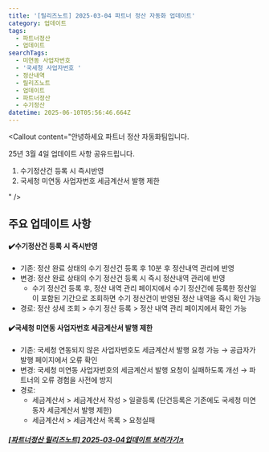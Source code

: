 ```yaml
---
title: '[릴리즈노트] 2025-03-04 파트너 정산 자동화 업데이트'
category: 업데이트
tags:
  - 파트너정산
  - 업데이트
searchTags:
  - 미연동 사업자번호
  - '국세청 사업자번호 '
  - 정산내역
  - 릴리즈노트
  - 업데이트
  - 파트너정산
  - 수기정산
datetime: 2025-06-10T05:56:46.664Z
---
```


<Callout title="2025년 03월 04일 파트너 정산 자동화 업데이트 소식을 안내드립니다." />



<Callout content="안녕하세요 파트너 정산 자동화팀입니다.

25년 3월 4일 업데이트 사항 공유드립니다. 

1. 수기정산건 등록 시 즉시반영
2. 국세청 미연동 사업자번호 세금계산서 발행 제한

" />

## **주요 업데이트 사항**

#### **✔️수기정산건 등록 시 즉시반영**

- 기존: 정산 완료 상태의 수기 정산건 등록 후 10분 후 정산내역 관리에 반영
- 변경: 정산 완료 상태의 수기 정산건 등록 시 즉시 정산내역 관리에 반영
  - 수기 정산건 등록 후, 정산 내역 관리 페이지에서 수기 정산건에 등록한 정산일이 포함된 기간으로 조회하면 수기 정산건이 반영된 정산 내역을 즉시 확인 가능
- 경로: 정산 상세 조회 > 수기 정산 등록 > 정산 내역 관리 페이지에서 확인 가능





#### **✔️국세청 미연동 사업자번호 세금계산서 발행 제한**

- 기존: 국세청 연동되지 않은 사업자번호도 세금계산서 발행 요청 가능 → 공급자가 발행 페이지에서 오류 확인
- 변경: 국세청 미연동 사업자번호의 세금계산서 발행 요청이 실패하도록 개선 → 파트너의 오류 경험을 사전에 방지
- 경로:
  - 세금계산서 > 세금계산서 작성 > 일괄등록 (단건등록은 기존에도 국세청 미연동자 세금계산서 발행 제한)
  - 세금계산서 > 세금계산서 목록 > 요청실패



##### [\[파트너정산 릴리즈노트\] 2025-03-04업데이트 보러가기↗](https://developers.portone.io/release-notes/platform/2025-03-04)
